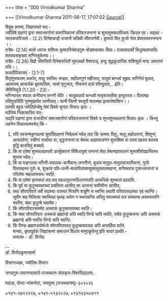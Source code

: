 +++
title = "000 Vinodkumar Sharma"

+++
[[Vinodkumar Sharma	2011-06-17, 17:07:02 [Source](https://groups.google.com/g/bvparishat/c/etwpiaJDWz0)]]



विदुषः प्रणम्य, जिज्ञास्यते यत् -  
ज्यौतिषे ग्रहाणां द्वारा समाजवर्गाणां सामाजिकानां परिवारजनानां च शुभाशुभफलविचारः क्रियत एव। तद्यथा -  
जातकपारिजाते - (2.2) दिनेशचन्द्रौ राजानौ सचिवौ जीवभार्गवौ। कुमारो वित् कुजो नेता प्रेष्यस्तपननन्दनः ।।  
तत्रैव- (2.14) बालो धराजः शशिजः कुमारस्त्रिंशद्गुरुः षोडशवत्सरः सितः। पञ्चाशदर्को विधुरब्दसप्ततिः शताब्दसङ्ख्या शनिराहुकेतवः।।  
तत्रैव- (2.26) विप्रौ जीवसितौ दिनेशरुधिरौ भूपालकौ वैश्यराड्, इन्दुः शूद्रकुलाधिपः शशिसुतो मन्दः अवराणां पतिः।।  
फलदीपिकायम् - (2.1-7)  
पितृशुभफलम् अर्कात्, मातुः स्वस्तिः चन्द्रतः, सहोदरगुणं महीजात्, मातुलं बान्धवं सुहृदः भागिनेयं बुधात्, आत्मजम् आचार्यकं बृहस्पतितः, भार्या भृगुजात्, नीचजनं दासं रविसुतात्... इति।  
जैमिनिसूत्रे (1.1.20 - 23) -  
भगिन्यारतः श्यालः कनीयान् जननी चेति । मातुलादयो बान्धवो मातृसजातीया इत्युत्तरतः। पितामहः पतिपुत्राविति गुरुमुखादेव जानीयात्। पत्नी पितरौ श्वसुरौ मातामहा इत्यन्तेवासिनः।।  
एवमपि बहुत्र ज्योतिर्ग्रन्थेषु तेषां विषये सुन्दरः विचारः कृतः ।  
मदीयेयं जिज्ञासास्ति यत्-  
यद्यपि ग्रहाणां द्वारा राजादीनां समाजवर्गाणां परिवारजनानां विषये च शुभाशुभफलानां विचारः कृतः । किन्तु ध्यानेन विचारयामश्चेत् किं -  
1. यदि स्वजन्मकुण्डल्यां सूर्यादिग्रहाणां निर्बलत्वं भवेत् तदा किं क्रमशः पितुः, मातुः,सहोदराणां, शिशूनां, आचार्याणां, स्त्रीणां भार्यायाः वा, वृद्धजनानां वा सेवया आज्ञापालनेन शुभाशिषा वा तस्य ग्रहस्य बलस्य वृद्धिं कारयितुं शक्यते.  
2. किं वा एतेषां शुभफलप्राप्तये उपर्युक्तानां विविधायुषां जनानां सेवा तेषामाज्ञापालनं शुभाशीर्वादप्राप्तिश्च शुभाय भवेत्।  
3. किं वा मङ्गलाय भगिनी-श्यालक-कनीयान्-जननीनां, बुधाय मातुल-मातुलसजातीयानां, गुरवे पितामहस्य गुरोः च, शुक्राय पति-पत्नी-मातापिताश्वस्रुश्वसुरमातामहानां, शनैश्चराय पुत्रान्त्यजानां च परितोषः महल्लाभकरः भवति.  
4. किं वा एतेषां कृपाफलं तत् तत् ग्रहधातुरत्नादिधारणादपि अत्यधिकं शुभफलं प्रददाति.  
5. किं पूर्वं या कुटुम्बव्यवस्था प्रचलिता आसीत् सा अत्यन्तं समीचीना आसीत्.  
6. यथा सौरपरिवारे सर्वे सदस्याः परस्परं मित्राणि शत्रूणि च भवन्ति तथापि परिवारसदस्याः एवं भवन्ति। सूर्येण सह मिलित्वा स्वाभिमतं पृथक् रूपेण न स्थापयन्ति अपितु स्वात्ममतं तत्र संस्थाप्य अस्तरूपाणि भवन्ति, यथा कुटुम्बे भवत्येव।  
7. किं सौरपरिवारसममेव अस्माकं कुटुम्बव्यवस्था भवति।  
8. किं यथा सौरपरिवारः अस्माकं ब्रह्माण्डे अपि भवति पिण्डे चापि भवति, तथैव कुटुम्बजनाः अपि अस्माकं ब्रह्माण्डे अपि भवन्ति पिण्डे चापि भवन्ति.  
9. किं पिण्ड-ब्रह्माण्डयोर्मध्ये सौरपरिवारवत् कुटुम्बव्यवस्था अपि अन्तर्हिता वर्तते.  
मान्याः, कृपापूर्वकं जिज्ञासानां समाधानं विधाय मामुपकुर्वन्तु इति सादरं प्रार्थये -  
भावत्कः - डॉ. विनोदः  
  
--  
डॉ. विनोदकुमारशर्मा

विभागाध्यक्षः, ज्योतिष-विभागः

जगद्गुरु-रामानन्दाचार्य-राजस्थान-संसकृत-विश्वविद्यालयः,

मदाऊ, पोस्ट-भांकरोटा, जयपुरम् (राजस्थानम्)-३०२०२६

०१४१-२७९२२९७, ०१४१-५१३२०२७, ०९४१४३५०७११

  

